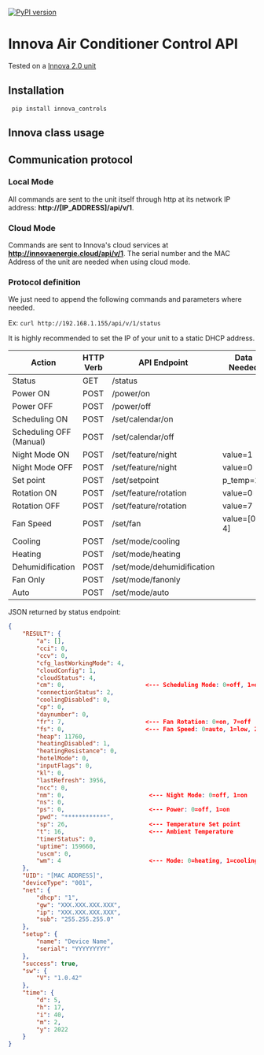 [![PyPI version](https://badge.fury.io/py/innova-controls.svg)](https://badge.fury.io/py/innova-controls)

# Innova Air Conditioner Control API

Tested on a [Innova 2.0 unit](https://www.innovaenergie.com/en/products/air-conditioning-without-outdoor-unit/2.0-verticale/2.0/)

## Installation
``` pip install innova_controls```

## Innova class usage

## Communication protocol

### Local Mode

All commands are sent to the unit itself through http at its network IP address: **http://[IP_ADDRESS]/api/v/1**.

### Cloud Mode

Commands are sent to Innova's cloud services at **http://innovaenergie.cloud/api/v/1**. The serial number and the MAC Address of the unit are needed when using cloud mode.

### Protocol definition

We just need to append the following commands and parameters where needed.

Ex: ```curl http://192.168.1.155/api/v/1/status```

It is highly recommended to set the IP of your unit to a static DHCP address.

|Action|HTTP Verb|API Endpoint|Data Needed|Extra Info|
|---|---|---|---|---|
|Status|GET|/status||Returns json object|
|Power ON|POST|/power/on|||
|Power OFF|POST|/power/off|||
|Scheduling ON|POST|/set/calendar/on|||
|Scheduling OFF (Manual)|POST|/set/calendar/off|||
|Night Mode ON|POST|/set/feature/night|value=1||
|Night Mode OFF|POST|/set/feature/night|value=0||
|Set point|POST|/set/setpoint|p_temp=24||
|Rotation ON|POST|/set/feature/rotation|value=0||
|Rotation OFF|POST|/set/feature/rotation|value=7||
|Fan Speed|POST|/set/fan|value=[0-4]|0=auto,1=low,2=med,3=high,4=high++|
|Cooling|POST|/set/mode/cooling|||
|Heating|POST|/set/mode/heating|||
|Dehumidification|POST|/set/mode/dehumidification|||
|Fan Only|POST|/set/mode/fanonly|||
|Auto|POST|/set/mode/auto|||


JSON returned by status endpoint:
```json
{
    "RESULT": {
        "a": [],
        "cci": 0,
        "ccv": 0,
        "cfg_lastWorkingMode": 4,
        "cloudConfig": 1,
        "cloudStatus": 4,
        "cm": 0,                       <--- Scheduling Mode: 0=off, 1=on
        "connectionStatus": 2,
        "coolingDisabled": 0,
        "cp": 0,
        "daynumber": 0,
        "fr": 7,                       <--- Fan Rotation: 0=on, 7=off
        "fs": 0,                       <--- Fan Speed: 0=auto, 1=low, 2=med, 3=high, 4=high++
        "heap": 11760,
        "heatingDisabled": 1,
        "heatingResistance": 0,
        "hotelMode": 0,
        "inputFlags": 0,
        "kl": 0,
        "lastRefresh": 3956,
        "ncc": 0,
        "nm": 0,                        <--- Night Mode: 0=off, 1=on
        "ns": 0,
        "ps": 0,                        <--- Power: 0=off, 1=on 
        "pwd": "************",
        "sp": 26,                       <--- Temperature Set point
        "t": 16,                        <--- Ambient Temperature
        "timerStatus": 0,
        "uptime": 159660,
        "uscm": 0,
        "wm": 4                         <--- Mode: 0=heating, 1=cooling, 3=dehumidification, 4=fanonly. 5=auto
    },
    "UID": "[MAC ADDRESS]",
    "deviceType": "001",
    "net": {
        "dhcp": "1",
        "gw": "XXX.XXX.XXX.XXX",
        "ip": "XXX.XXX.XXX.XXX",
        "sub": "255.255.255.0"
    },
    "setup": {
        "name": "Device Name",
        "serial": "YYYYYYYYY"
    },
    "success": true,
    "sw": {
        "V": "1.0.42"
    },
    "time": {
        "d": 5,
        "h": 17,
        "i": 40,
        "m": 2,
        "y": 2022
    }
}

```
